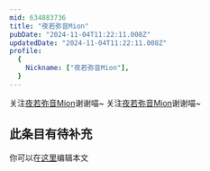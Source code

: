 ```yaml
---
mid: 634883736
title: "夜若弥音Mion"
pubDate: "2024-11-04T11:22:11.008Z"
updatedDate: "2024-11-04T11:22:11.008Z"
profile:
  {
    Nickname: ["夜若弥音Mion"],
  }
---
```


关注[夜若弥音Mion](https://space.bilibili.com/634883736)谢谢喵~ 关注[夜若弥音Mion](https://space.bilibili.com/634883736)谢谢喵~

## 此条目有待补充
你可以在[这里](https://github.com/Yuhanawa/VTuber.ICU-Content/edit/master/v/夜若弥音Mion/index.md)编辑本文
